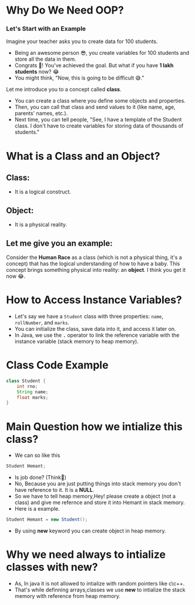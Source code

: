 # Why Do We Need OOP?

### Let's Start with an Example

Imagine your teacher asks you to create data for 100 students.

- Being an awesome person 😎, you create variables for 100 students and store all the data in them.
- Congrats 🎉! You've achieved the goal. But what if you have **1 lakh students** now? 😂
- You might think, "Now, this is going to be difficult 😅."

Let me introduce you to a concept called **class**.

- You can create a class where you define some objects and properties.
- Then, you can call that class and send values to it (like name, age, parents' names, etc.).
- Next time, you can tell people, "See, I have a template of the Student class. I don't have to create variables for storing data of thousands of students."

# What is a Class and an Object?

## Class:
- It is a logical construct.

## Object:
- It is a physical reality.

## Let me give you an example:
Consider the **Human Race** as a class (which is not a physical thing, it's a concept) that has the logical understanding of how to have a baby. This concept brings something physical into reality: an **object**. I think you get it now 😂.

# How to Access Instance Variables?

- Let's say we have a `Student` class with three properties: `name`, `rollNumber`, and `marks`.
- You can initialize the class, save data into it, and access it later on.
- In Java, we use the **`.`** operator to link the reference variable with the instance variable (stack memory to heap memory).

# Class Code Example

```java
class Student {
    int rno;
    String name;
    float marks;
}
```
# Main Question how we intialize this class?
- We can so like this 
```Java
Student Hemant;
```
- Is job done? (Think🤔)
- No, Because you are just putting things into stack memory you don't have reference to it. It is a **NULL**.
- So we have to tell heap memory,Hey! please create a object (not a class) and give me refernce and store it into Hemant in stack memory.
- Here is a example.
```Java
Student Hemant = new Student();
```
- By using **new** keyword you can create object in heap memory.

# Why we need always to intialize classes with **new**?
- As, In java it is not allowed to intialize with random pointers like c\c++.
- That's while definning arrays,classes we use **new** to intialize the stack memory with reference from heap memory.